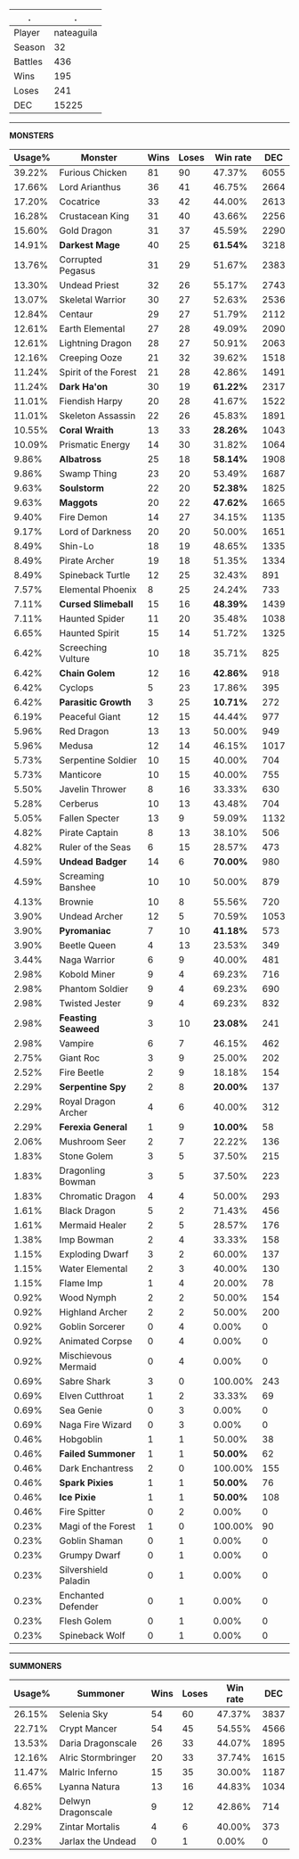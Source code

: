 .|.
|-|-
Player|nateaguila
Season|32
Battles|436
Wins|195
Loses|241
DEC|15225

---
**MONSTERS**

Usage%|Monster|Wins|Loses|Win rate|DEC|
-|-|-|-|-|-|
39.22%|Furious Chicken|81|90|47.37%|6055|
17.66%|Lord Arianthus|36|41|46.75%|2664|
17.20%|Cocatrice|33|42|44.00%|2613|
16.28%|Crustacean King|31|40|43.66%|2256|
15.60%|Gold Dragon|31|37|45.59%|2290|
14.91%|**Darkest Mage**|40|25|**61.54%**|3218|
13.76%|Corrupted Pegasus|31|29|51.67%|2383|
13.30%|Undead Priest|32|26|55.17%|2743|
13.07%|Skeletal Warrior|30|27|52.63%|2536|
12.84%|Centaur|29|27|51.79%|2112|
12.61%|Earth Elemental|27|28|49.09%|2090|
12.61%|Lightning Dragon|28|27|50.91%|2063|
12.16%|Creeping Ooze|21|32|39.62%|1518|
11.24%|Spirit of the Forest|21|28|42.86%|1491|
11.24%|**Dark Ha'on**|30|19|**61.22%**|2317|
11.01%|Fiendish Harpy|20|28|41.67%|1522|
11.01%|Skeleton Assassin|22|26|45.83%|1891|
10.55%|**Coral Wraith**|13|33|**28.26%**|1043|
10.09%|Prismatic Energy|14|30|31.82%|1064|
9.86%|**Albatross**|25|18|**58.14%**|1908|
9.86%|Swamp Thing|23|20|53.49%|1687|
9.63%|**Soulstorm**|22|20|**52.38%**|1825|
9.63%|**Maggots**|20|22|**47.62%**|1665|
9.40%|Fire Demon|14|27|34.15%|1135|
9.17%|Lord of Darkness|20|20|50.00%|1651|
8.49%|Shin-Lo|18|19|48.65%|1335|
8.49%|Pirate Archer|19|18|51.35%|1334|
8.49%|Spineback Turtle|12|25|32.43%|891|
7.57%|Elemental Phoenix|8|25|24.24%|733|
7.11%|**Cursed Slimeball**|15|16|**48.39%**|1439|
7.11%|Haunted Spider|11|20|35.48%|1038|
6.65%|Haunted Spirit|15|14|51.72%|1325|
6.42%|Screeching Vulture|10|18|35.71%|825|
6.42%|**Chain Golem**|12|16|**42.86%**|918|
6.42%|Cyclops|5|23|17.86%|395|
6.42%|**Parasitic Growth**|3|25|**10.71%**|272|
6.19%|Peaceful Giant|12|15|44.44%|977|
5.96%|Red Dragon|13|13|50.00%|949|
5.96%|Medusa|12|14|46.15%|1017|
5.73%|Serpentine Soldier|10|15|40.00%|704|
5.73%|Manticore|10|15|40.00%|755|
5.50%|Javelin Thrower|8|16|33.33%|630|
5.28%|Cerberus|10|13|43.48%|704|
5.05%|Fallen Specter|13|9|59.09%|1132|
4.82%|Pirate Captain|8|13|38.10%|506|
4.82%|Ruler of the Seas|6|15|28.57%|473|
4.59%|**Undead Badger**|14|6|**70.00%**|980|
4.59%|Screaming Banshee|10|10|50.00%|879|
4.13%|Brownie|10|8|55.56%|720|
3.90%|Undead Archer|12|5|70.59%|1053|
3.90%|**Pyromaniac**|7|10|**41.18%**|573|
3.90%|Beetle Queen|4|13|23.53%|349|
3.44%|Naga Warrior|6|9|40.00%|481|
2.98%|Kobold Miner|9|4|69.23%|716|
2.98%|Phantom Soldier|9|4|69.23%|690|
2.98%|Twisted Jester|9|4|69.23%|832|
2.98%|**Feasting Seaweed**|3|10|**23.08%**|241|
2.98%|Vampire|6|7|46.15%|462|
2.75%|Giant Roc|3|9|25.00%|202|
2.52%|Fire Beetle|2|9|18.18%|154|
2.29%|**Serpentine Spy**|2|8|**20.00%**|137|
2.29%|Royal Dragon Archer|4|6|40.00%|312|
2.29%|**Ferexia General**|1|9|**10.00%**|58|
2.06%|Mushroom Seer|2|7|22.22%|136|
1.83%|Stone Golem|3|5|37.50%|215|
1.83%|Dragonling Bowman|3|5|37.50%|223|
1.83%|Chromatic Dragon|4|4|50.00%|293|
1.61%|Black Dragon|5|2|71.43%|456|
1.61%|Mermaid Healer|2|5|28.57%|176|
1.38%|Imp Bowman|2|4|33.33%|158|
1.15%|Exploding Dwarf|3|2|60.00%|137|
1.15%|Water Elemental|2|3|40.00%|130|
1.15%|Flame Imp|1|4|20.00%|78|
0.92%|Wood Nymph|2|2|50.00%|154|
0.92%|Highland Archer|2|2|50.00%|200|
0.92%|Goblin Sorcerer|0|4|0.00%|0|
0.92%|Animated Corpse|0|4|0.00%|0|
0.92%|Mischievous Mermaid|0|4|0.00%|0|
0.69%|Sabre Shark|3|0|100.00%|243|
0.69%|Elven Cutthroat|1|2|33.33%|69|
0.69%|Sea Genie|0|3|0.00%|0|
0.69%|Naga Fire Wizard|0|3|0.00%|0|
0.46%|Hobgoblin|1|1|50.00%|38|
0.46%|**Failed Summoner**|1|1|**50.00%**|62|
0.46%|Dark Enchantress|2|0|100.00%|155|
0.46%|**Spark Pixies**|1|1|**50.00%**|76|
0.46%|**Ice Pixie**|1|1|**50.00%**|108|
0.46%|Fire Spitter|0|2|0.00%|0|
0.23%|Magi of the Forest|1|0|100.00%|90|
0.23%|Goblin Shaman|0|1|0.00%|0|
0.23%|Grumpy Dwarf|0|1|0.00%|0|
0.23%|Silvershield Paladin|0|1|0.00%|0|
0.23%|Enchanted Defender|0|1|0.00%|0|
0.23%|Flesh Golem|0|1|0.00%|0|
0.23%|Spineback Wolf|0|1|0.00%|0|

---
**SUMMONERS**

Usage%|Summoner|Wins|Loses|Win rate|DEC|
-|-|-|-|-|-|
26.15%|Selenia Sky|54|60|47.37%|3837|
22.71%|Crypt Mancer|54|45|54.55%|4566|
13.53%|Daria Dragonscale|26|33|44.07%|1895|
12.16%|Alric Stormbringer|20|33|37.74%|1615|
11.47%|Malric Inferno|15|35|30.00%|1187|
6.65%|Lyanna Natura|13|16|44.83%|1034|
4.82%|Delwyn Dragonscale|9|12|42.86%|714|
2.29%|Zintar Mortalis|4|6|40.00%|373|
0.23%|Jarlax the Undead|0|1|0.00%|0|
